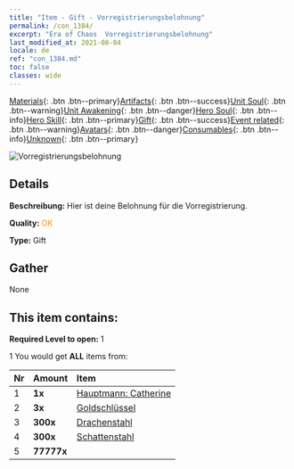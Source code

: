 ```yaml
---
title: "Item - Gift - Vorregistrierungsbelohnung"
permalink: /con_1384/
excerpt: "Era of Chaos  Vorregistrierungsbelohnung"
last_modified_at: 2021-08-04
locale: de
ref: "con_1384.md"
toc: false
classes: wide
---
```

 [Materials](/ItemsDE/){: .btn .btn--primary}[Artifacts](/ItemsDE/Artifacts/){: .btn .btn--success}[Unit Soul](/ItemsDE/UnitSoul/){: .btn .btn--warning}[Unit Awakening](/ItemsDE/UnitAwakening/){: .btn .btn--danger}[Hero Soul](/ItemsDE/HeroSoul/){: .btn .btn--info}[Hero Skill](/ItemsDE/HeroSkill/){: .btn .btn--primary}[Gift](/ItemsDE/Gift/){: .btn .btn--success}[Event related](/ItemsDE/Events/){: .btn .btn--warning}[Avatars](/ItemsDE/Avatars/){: .btn .btn--danger}[Consumables](/ItemsDE/Consumables/){: .btn .btn--info}[Unknown](/ItemsDE/Unknown/){: .btn .btn--primary}

 ![Vorregistrierungsbelohnung](/images/t/i_907182.png)

## Details
 **Beschreibung:** Hier ist deine Belohnung für die Vorregistrierung.

 **Quality:** <span style="color: #FF8C00">OK</span>

 **Type:** Gift

## Gather

  None

## This item contains:

 **Required Level to open:** 1

 1 You would get **ALL** items  from:

  | Nr | Amount |     Item    |
  |:---|:-------|:------------|
  | 1 |  **1x** | [Hauptmann: Catherine](/ItemsDE/con_1029/) |  | 
  | 2 |  **3x** | [Goldschlüssel](/ItemsDE/con_783/) |  | 
  | 3 |  **300x** | [Drachenstahl](/ItemsDE/con_880/) |  | 
  | 4 |  **300x** | [Schattenstahl](/ItemsDE/con_881/) |  | 
  | 5 |  **77777x** | <i class="fas fa-coins"/> |  | 
